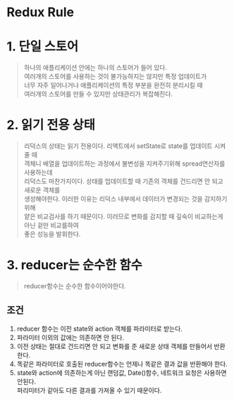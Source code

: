 # Redux Rule

# 1. 단일 스토어
> 하나의 애플리케이션 안에는 하나의 스토어가 들어 있다.  
> 여러개의 스토어를 사용하는 것이 불가능하지는 않지만 특정 업데이트가  
> 너무 자주 일어나거나 애플리케이션의 특정 부분을 완전히 분리시킬 때  
> 여러개의 스토어를 만들 수 있지만 상태관리가 복잡해진다.

# 2. 읽기 전용 상태
> 리덕스의 상태는 읽기 전용이다. 리액트에서 setState로 state를 업데이트 시켜줄 때  
> 객체니 배열을 업데이트하는 과정에서 불변성을 지켜주기위해 spread연산자를 사용하는데  
> 리덕스도 마찬가지이다. 상태를 업데이트할 때 기존의 객체를 건드리면 안 되고 새로운 객체를  
> 생성해야한다. 이러한 이유는 리덕스 내부에서 데이터가 변경되는 것을 감지하기 위해  
> 얕은 비교검사를 하기 때문이다. 이러므로 변화를 감지할 때 깊숙이 비교하는게 아닌 겉만 비교를하여  
> 좋은 성능을 발휘한다.

# 3. reducer는 순수한 함수
> reducer함수는 순수한 함수이어야한다.

## 조건
1. reducer 함수는 이전 state와 action 객체를 파라미터로 받는다.
2. 파라미터 이외의 값에는 의존하면 안 된다.
3. 이전 상태는 절대로 건드리면 안 되고 변화를 준 새로운 상태 객체를 만들어서 반환한다.
4. 똑같은 파라미터로 호출된 reducer함수는 언제나 똑같은 결과 값을 반환해야 한다.
5. state와 action에 의존하는게 아닌 랜덤값, Date()함수, 네트워크 요청은 사용하면 안된다.  
   파리미터가 같아도 다른 결과를 가져올 수 있기 때문이다.

